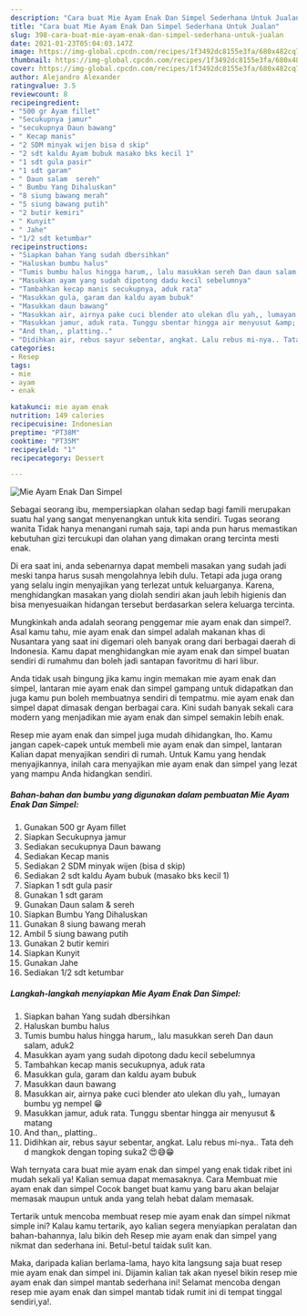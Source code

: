 ```yaml
---
description: "Cara buat Mie Ayam Enak Dan Simpel Sederhana Untuk Jualan"
title: "Cara buat Mie Ayam Enak Dan Simpel Sederhana Untuk Jualan"
slug: 398-cara-buat-mie-ayam-enak-dan-simpel-sederhana-untuk-jualan
date: 2021-01-23T05:04:03.147Z
image: https://img-global.cpcdn.com/recipes/1f3492dc8155e3fa/680x482cq70/mie-ayam-enak-dan-simpel-foto-resep-utama.jpg
thumbnail: https://img-global.cpcdn.com/recipes/1f3492dc8155e3fa/680x482cq70/mie-ayam-enak-dan-simpel-foto-resep-utama.jpg
cover: https://img-global.cpcdn.com/recipes/1f3492dc8155e3fa/680x482cq70/mie-ayam-enak-dan-simpel-foto-resep-utama.jpg
author: Alejandro Alexander
ratingvalue: 3.5
reviewcount: 8
recipeingredient:
- "500 gr Ayam fillet"
- "Secukupnya jamur"
- "secukupnya Daun bawang"
- " Kecap manis"
- "2 SDM minyak wijen bisa d skip"
- "2 sdt kaldu Ayam bubuk masako bks kecil 1"
- "1 sdt gula pasir"
- "1 sdt garam"
- " Daun salam  sereh"
- " Bumbu Yang Dihaluskan"
- "8 siung bawang merah"
- "5 siung bawang putih"
- "2 butir kemiri"
- " Kunyit"
- " Jahe"
- "1/2 sdt ketumbar"
recipeinstructions:
- "Siapkan bahan Yang sudah dbersihkan"
- "Haluskan bumbu halus"
- "Tumis bumbu halus hingga harum,, lalu masukkan sereh Dan daun salam, aduk2"
- "Masukkan ayam yang sudah dipotong dadu kecil sebelumnya"
- "Tambahkan kecap manis secukupnya, aduk rata"
- "Masukkan gula, garam dan kaldu ayam bubuk"
- "Masukkan daun bawang"
- "Masukkan air, airnya pake cuci blender ato ulekan dlu yah,, lumayan bumbu yg nempel 😁"
- "Masukkan jamur, aduk rata. Tunggu sbentar hingga air menyusut &amp; matang"
- "And than,, platting.."
- "Didihkan air, rebus sayur sebentar, angkat. Lalu rebus mi-nya.. Tata deh d mangkok dengan toping suka2 😍😅😁"
categories:
- Resep
tags:
- mie
- ayam
- enak

katakunci: mie ayam enak 
nutrition: 149 calories
recipecuisine: Indonesian
preptime: "PT38M"
cooktime: "PT35M"
recipeyield: "1"
recipecategory: Dessert

---
```



![Mie Ayam Enak Dan Simpel](https://img-global.cpcdn.com/recipes/1f3492dc8155e3fa/680x482cq70/mie-ayam-enak-dan-simpel-foto-resep-utama.jpg)

Sebagai seorang ibu, mempersiapkan olahan sedap bagi famili merupakan suatu hal yang sangat menyenangkan untuk kita sendiri. Tugas seorang  wanita Tidak hanya menangani rumah saja, tapi anda pun harus memastikan kebutuhan gizi tercukupi dan olahan yang dimakan orang tercinta mesti enak.

Di era  saat ini, anda sebenarnya dapat membeli masakan yang sudah jadi meski tanpa harus susah mengolahnya lebih dulu. Tetapi ada juga orang yang selalu ingin menyajikan yang terlezat untuk keluarganya. Karena, menghidangkan masakan yang diolah sendiri akan jauh lebih higienis dan bisa menyesuaikan hidangan tersebut berdasarkan selera keluarga tercinta. 



Mungkinkah anda adalah seorang penggemar mie ayam enak dan simpel?. Asal kamu tahu, mie ayam enak dan simpel adalah makanan khas di Nusantara yang saat ini digemari oleh banyak orang dari berbagai daerah di Indonesia. Kamu dapat menghidangkan mie ayam enak dan simpel buatan sendiri di rumahmu dan boleh jadi santapan favoritmu di hari libur.

Anda tidak usah bingung jika kamu ingin memakan mie ayam enak dan simpel, lantaran mie ayam enak dan simpel gampang untuk didapatkan dan juga kamu pun boleh membuatnya sendiri di tempatmu. mie ayam enak dan simpel dapat dimasak dengan berbagai cara. Kini sudah banyak sekali cara modern yang menjadikan mie ayam enak dan simpel semakin lebih enak.

Resep mie ayam enak dan simpel juga mudah dihidangkan, lho. Kamu jangan capek-capek untuk membeli mie ayam enak dan simpel, lantaran Kalian dapat menyajikan sendiri di rumah. Untuk Kamu yang hendak menyajikannya, inilah cara menyajikan mie ayam enak dan simpel yang lezat yang mampu Anda hidangkan sendiri.

<!--inarticleads1-->

##### Bahan-bahan dan bumbu yang digunakan dalam pembuatan Mie Ayam Enak Dan Simpel:

1. Gunakan 500 gr Ayam fillet
1. Siapkan Secukupnya jamur
1. Sediakan secukupnya Daun bawang
1. Sediakan  Kecap manis
1. Sediakan 2 SDM minyak wijen (bisa d skip)
1. Sediakan 2 sdt kaldu Ayam bubuk (masako bks kecil 1)
1. Siapkan 1 sdt gula pasir
1. Gunakan 1 sdt garam
1. Gunakan  Daun salam &amp; sereh
1. Siapkan  Bumbu Yang Dihaluskan
1. Gunakan 8 siung bawang merah
1. Ambil 5 siung bawang putih
1. Gunakan 2 butir kemiri
1. Siapkan  Kunyit
1. Gunakan  Jahe
1. Sediakan 1/2 sdt ketumbar




<!--inarticleads2-->

##### Langkah-langkah menyiapkan Mie Ayam Enak Dan Simpel:

1. Siapkan bahan Yang sudah dbersihkan
1. Haluskan bumbu halus
1. Tumis bumbu halus hingga harum,, lalu masukkan sereh Dan daun salam, aduk2
1. Masukkan ayam yang sudah dipotong dadu kecil sebelumnya
1. Tambahkan kecap manis secukupnya, aduk rata
1. Masukkan gula, garam dan kaldu ayam bubuk
1. Masukkan daun bawang
1. Masukkan air, airnya pake cuci blender ato ulekan dlu yah,, lumayan bumbu yg nempel 😁
1. Masukkan jamur, aduk rata. Tunggu sbentar hingga air menyusut &amp; matang
1. And than,, platting..
1. Didihkan air, rebus sayur sebentar, angkat. Lalu rebus mi-nya.. Tata deh d mangkok dengan toping suka2 😍😅😁




Wah ternyata cara buat mie ayam enak dan simpel yang enak tidak ribet ini mudah sekali ya! Kalian semua dapat memasaknya. Cara Membuat mie ayam enak dan simpel Cocok banget buat kamu yang baru akan belajar memasak maupun untuk anda yang telah hebat dalam memasak.

Tertarik untuk mencoba membuat resep mie ayam enak dan simpel nikmat simple ini? Kalau kamu tertarik, ayo kalian segera menyiapkan peralatan dan bahan-bahannya, lalu bikin deh Resep mie ayam enak dan simpel yang nikmat dan sederhana ini. Betul-betul taidak sulit kan. 

Maka, daripada kalian berlama-lama, hayo kita langsung saja buat resep mie ayam enak dan simpel ini. Dijamin kalian tak akan nyesel bikin resep mie ayam enak dan simpel mantab sederhana ini! Selamat mencoba dengan resep mie ayam enak dan simpel mantab tidak rumit ini di tempat tinggal sendiri,ya!.

